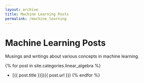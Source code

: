 ```yaml
---
layout: archive
title: Machine Learning Posts
permalink: /machine_learning
---
```


# Machine Learning Posts

Musings and writings about various concepts in machine learning.

{% for post in site.categories.linear_algebra %}
  - [{{ post.title }}]({{ post.url }})
{% endfor %}
